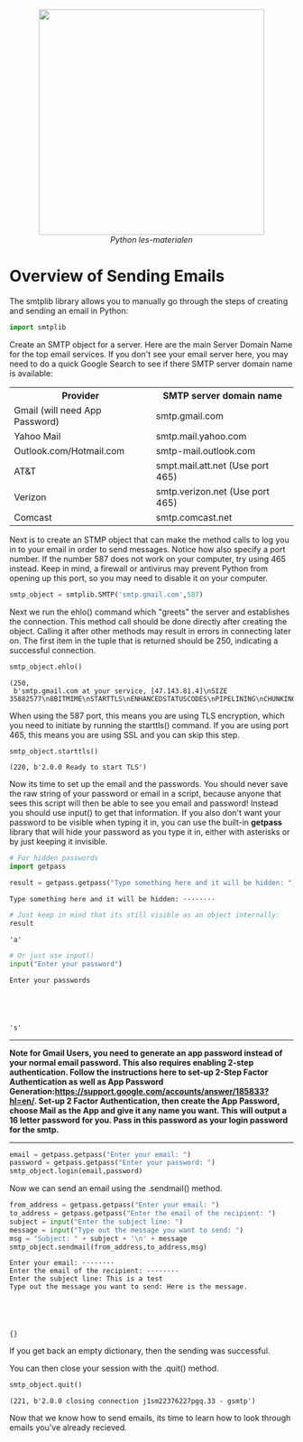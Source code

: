 <center>
    <img src='https://intecbrussel.be/img/logo3.png' width='400px' height='auto'/>
    <br/>
    <em>Python les-materialen</em>
</center>

# Overview of Sending Emails

The smtplib library allows you to manually go through the steps of creating and sending an email in Python:


```python
import smtplib
```

Create an SMTP object for a server. Here are the main Server Domain Name for the top email services. If you don't see your email server here, you may need to do a quick Google Search to see if there SMTP server domain name is available:

<table>

<tr>
    <th>Provider</th>
    <th>SMTP server domain name </th>    
</tr>

<tr>
    <td>Gmail (will need App Password)</td>
    <td>smtp.gmail.com</td>
</tr>
<tr>
    <td>Yahoo Mail</td>
    <td>smtp.mail.yahoo.com</td>
</tr>
<tr>
    <td>Outlook.com/Hotmail.com</td>
    <td>smtp-mail.outlook.com</td>
    
</tr>

<tr>
    <td>AT&T</td>
    <td>smpt.mail.att.net (Use port 465)</td>
</tr>


<tr>
    <td>Verizon</td>
    <td>smtp.verizon.net (Use port 465) </td>
</tr>

<tr>
    <td>Comcast</td>
    <td>smtp.comcast.net</td>
</tr>

</table>

Next is to create an STMP object that can make the method calls to log you in to your email in order to send messages. Notice how also specify a port number. If the number 587 does not work on your computer, try using 465 instead. Keep in mind, a firewall or antivirus may prevent Python from opening up this port, so you may need to disable it on your computer.


```python
smtp_object = smtplib.SMTP('smtp.gmail.com',587)
```

Next we run the ehlo() command which "greets" the server and establishes the connection. This method call should be done directly after creating the object. Calling it after other methods may result in errors in connecting later on. The first item in the tuple that is returned should be 250, indicating a successful connection.


```python
smtp_object.ehlo()
```




    (250,
     b'smtp.gmail.com at your service, [47.143.81.4]\nSIZE 35882577\n8BITMIME\nSTARTTLS\nENHANCEDSTATUSCODES\nPIPELINING\nCHUNKING\nSMTPUTF8')



When using the 587 port, this means you are using TLS encryption, which you need to initiate by running the starttls() command. If you are using port 465, this means you are using SSL and you can skip this step.


```python
smtp_object.starttls()
```




    (220, b'2.0.0 Ready to start TLS')



Now its time to set up the email and the passwords. You should never save the raw string of your password or email in a script, because anyone that sees this script will then be able to see you email and password! Instead you should use input() to get that information. If you also don't want your password to be visible when typing it in, you can use the built-in **getpass** library that will hide your password as you type it in, either with asterisks or by just keeping it invisible.


```python
# For hidden passwords
import getpass
```


```python
result = getpass.getpass("Type something here and it will be hidden: ")
```

    Type something here and it will be hidden: ········
    


```python
# Just keep in mind that its still visible as an object internally:
result
```




    'a'




```python
# Or just use input()
input("Enter your password")
```

    Enter your passwords
    




    's'



____
**Note for Gmail Users, you need to generate an app password instead of your normal email password. This also requires enabling 2-step authentication. Follow the instructions here to set-up 2-Step Factor Authentication as well as App Password Generation:https://support.google.com/accounts/answer/185833?hl=en/. Set-up 2 Factor Authentication, then create the App Password, choose Mail as the App and give it any name you want. This will output a 16 letter password for you. Pass in this password as your login password for the smtp.**
____


```python
email = getpass.getpass("Enter your email: ")
password = getpass.getpass("Enter your password: ")
smtp_object.login(email,password)
```

Now we can send an email using the .sendmail() method.


```python
from_address = getpass.getpass("Enter your email: ")
to_address = getpass.getpass("Enter the email of the recipient: ")
subject = input("Enter the subject line: ")
message = input("Type out the message you want to send: ")
msg = "Subject: " + subject + '\n' + message
smtp_object.sendmail(from_address,to_address,msg)
```

    Enter your email: ········
    Enter the email of the recipient: ········
    Enter the subject line: This is a test
    Type out the message you want to send: Here is the message.
    




    {}



If you get back an empty dictionary, then the sending was successful.

You can then close your session with the .quit() method.


```python
smtp_object.quit()
```




    (221, b'2.0.0 closing connection j1sm22376227pgq.33 - gsmtp')



Now that we know how to send emails, its time to learn how to look through emails you've already recieved.
